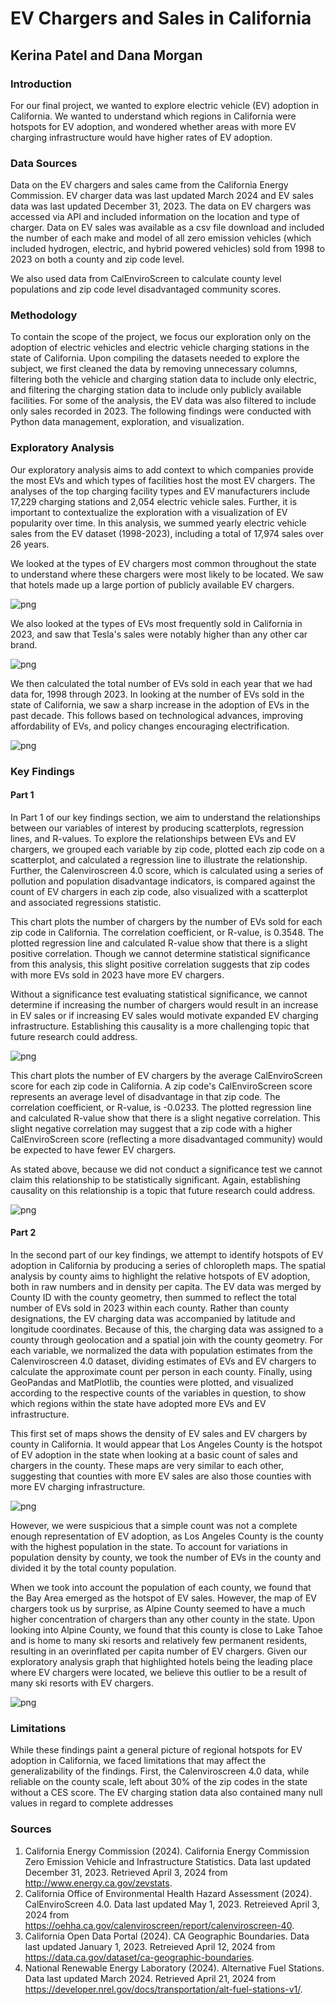 # EV Chargers and Sales in California
## Kerina Patel and Dana Morgan

### Introduction
For our final project, we wanted to explore electric vehicle (EV) adoption in California. We wanted to understand which regions in California were hotspots for EV adoption, and wondered whether areas with more EV charging infrastructure would have higher rates of EV adoption. 

### Data Sources
Data on the EV chargers and sales came from the California Energy Commission. EV charger data was last updated March 2024 and EV sales data was last updated December 31, 2023. The data on EV chargers was accessed via API and included information on the location and type of charger. Data on EV sales was available as a csv file download and included the number of each make and model of all zero emission vehicles (which included hydrogen, electric, and hybrid powered vehicles) sold from 1998 to 2023 on both a county and zip code level. 

We also used data from CalEnviroScreen to calculate county level populations and zip code level disadvantaged community scores. 

### Methodology
To contain the scope of the project, we focus our exploration only on the adoption of electric vehicles and electric vehicle charging stations in the state of California. Upon compiling the datasets needed to explore the subject, we first cleaned the data by removing unnecessary columns, filtering both the vehicle and charging station data to include only electric, and filtering the charging station data to include only publicly available facilities. For some of the analysis, the EV data was also filtered to include only sales recorded in 2023. The following findings were conducted with Python data management, exploration, and visualization.


### Exploratory Analysis
Our exploratory analysis aims to add context to which companies provide the most EVs and which types of facilities host the most EV chargers. The analyses of the top charging facility types and EV manufacturers include 17,229 charging stations and 2,054 electric vehicle sales. Further, it is  important to contextualize the exploration with a visualization of EV popularity over time. In this analysis, we summed yearly electric vehicle sales from the EV dataset (1998-2023), including a total of 17,974 sales over 26 years. 

We looked at the types of EV chargers most common throughout the state to understand where these chargers were most likely to be located. We saw that hotels made up a large portion of publicly available EV chargers. 

![png](255_Final_Code_Compiled_42024_files/255_Final_Code_Compiled_42024_11_0.png)

We also looked at the types of EVs most frequently sold in California in 2023, and saw that Tesla's sales were notably higher than any other car brand. 

![png](255_Final_Code_Compiled_42024_files/255_Final_Code_Compiled_42024_7_0.png)

We then calculated the total number of EVs sold in each year that we had data for, 1998 through 2023. In looking at the number of EVs sold in the state of California, we saw a sharp increase in the adoption of EVs in the past decade. This follows based on technological advances, improving affordability of EVs, and policy changes encouraging electrification.

![png](255_Final_Code_Compiled_42024_files/255_Final_Code_Compiled_42024_12_0.png)


### Key Findings
#### Part 1
In Part 1 of our key findings section, we aim to understand the relationships between our variables of interest by producing scatterplots, regression lines, and R-values. To explore the relationships between EVs and EV chargers, we grouped each variable by zip code, plotted each zip code on a scatterplot, and calculated a regression line to illustrate the relationship. Further, the Calenviroscreen 4.0 score, which is calculated using a series of pollution and population disadvantage indicators, is compared against the count of EV chargers in each zip code, also visualized with a scatterplot and associated regressions statistic. 

This chart plots the number of chargers by the number of EVs sold for each zip code in California. The correlation coefficient, or R-value, is 0.3548. The plotted regression line and calculated R-value show that there is a slight positive correlation. Though we cannot determine statistical significance from this analysis, this slight positive correlation suggests that zip codes with more EVs sold in 2023 have more EV chargers. 

Without a significance test evaluating statistical significance, we cannot determine if increasing the number of chargers would result in an increase in EV sales or if increasing EV sales would motivate expanded EV charging infrastructure. Establishing this causality is a more challenging topic that future research could address. 

![png](255_Final_Code_Compiled_42024_files/255_Final_Code_Compiled_42024_17_1.png)
    

This chart plots the number of EV chargers by the average CalEnviroScreen score for each zip code in California. A zip code's CalEnviroScreen score represents an average level of disadvantage in that zip code. The correlation coefficient, or R-value, is -0.0233. The plotted regression line and calculated R-value show that there is a slight negative correlation. This slight negative correlation may suggest that a zip code with a higher CalEnviroScreen score (reflecting a more disadvantaged community) would be expected to have fewer EV chargers. 

As stated above, because we did not conduct a significance test we cannot claim this relationship to be statistically significant. Again, establishing causality on this relationship is a topic that future research could address. 

![png](255_Final_Code_Compiled_42024_files/255_Final_Code_Compiled_42024_19_1.png)
  
#### Part 2
In the second part of our key findings, we attempt to identify hotspots of EV adoption in California by producing a series of chloropleth maps. The spatial analysis by county aims to highlight the relative hotspots of EV adoption, both in raw numbers and in density per capita. The EV data was merged by County ID with the county geometry, then summed to reflect the total number of EVs sold in 2023 within each county. Rather than county designations, the EV charging data was accompanied by latitude and longitude coordinates. Because of this, the charging data was assigned to a county through geolocation and a spatial join with the county geometry. For each variable, we normalized the data with population estimates from the Calenviroscreen 4.0 dataset, dividing estimates of EVs and EV chargers to calculate the approximate count per person in each county. Finally, using GeoPandas and MatPlotlib, the counties were plotted, and visualized according to the respective counts of the variables in question, to show which regions within the state have adopted more EVs and EV infrastructure.


This first set of maps shows the density of EV sales and EV chargers by county in California. It would appear that Los Angeles County is the hotspot of EV adoption in the state when looking at a basic count of sales and chargers in the county. These maps are very similar to each other, suggesting that counties with more EV sales are also those counties with more EV charging infrastructure. 

![png](255_Final_Code_Compiled_42024_files/255_Final_Code_Compiled_42024_28_0.png)

However, we were suspicious that a simple count was not a complete enough representation of EV adoption, as Los Angeles County is the county with the highest population in the state. To account for variations in population density by county, we took the number of EVs in the county and divided it by the total county population. 

When we took into account the population of each county, we found that the Bay Area emerged as the hotspot of EV sales. However, the map of EV chargers took us by surprise, as Alpine County seemed to have a much higher concentration of chargers than any other county in the state. Upon looking into Alpine County, we found that this county is close to Lake Tahoe and is home to many ski resorts and relatively few permanent residents, resulting in an overinflated per capita number of EV chargers. Given our exploratory analysis graph that highlighted hotels being the leading place where EV chargers were located, we believe this outlier to be a result of many ski resorts with EV chargers.

![png](255_Final_Code_Compiled_42024_files/255_Final_Code_Compiled_42024_29_0.png)


### Limitations
While these findings paint a general picture of regional hotspots for EV adoption in California, we faced limitations that may affect the generalizability of the findings. First, the Calenviroscreen 4.0 data, while reliable on the county scale, left about 30% of the zip codes in the state without a CES score. The EV charging station data also contained many null values in regard to complete addresses


### Sources
1. California Energy Commission (2024). California Energy Commission Zero Emission Vehicle and Infrastructure Statistics. Data last updated December 31, 2023. Retrieved April 3, 2024 from http://www.energy.ca.gov/zevstats.
2. California Office of Environmental Health Hazard Assessment (2024). CalEnviroScreen 4.0. Data last updated May 1, 2023. Retreieved April 3, 2024 from https://oehha.ca.gov/calenviroscreen/report/calenviroscreen-40.
3. California Open Data Portal (2024). CA Geographic Boundaries. Data last updated January 1, 2023. Retreieved April 12, 2024 from https://data.ca.gov/dataset/ca-geographic-boundaries.
4. National Renewable Energy Laboratory (2024). Alternative Fuel Stations. Data last updated March 2024. Retrieved April 21, 2024 from https://developer.nrel.gov/docs/transportation/alt-fuel-stations-v1/.
